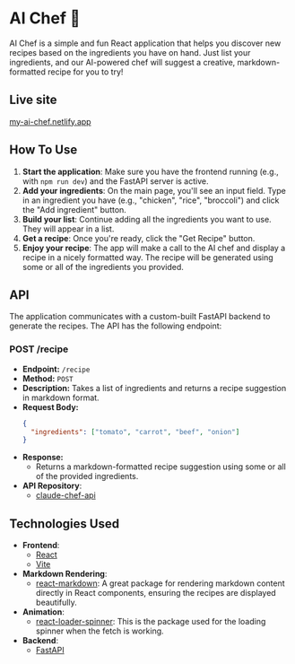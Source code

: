 # AI Chef 🍳

AI Chef is a simple and fun React application that helps you discover new recipes based on the ingredients you have on hand. Just list your ingredients, and our AI-powered chef will suggest a creative, markdown-formatted recipe for you to try!

## Live site

[my-ai-chef.netlify.app](https://my-ai-chef.netlify.app/)

## How To Use

1.  **Start the application**: Make sure you have the frontend running (e.g., with `npm run dev`) and the FastAPI server is active.
2.  **Add your ingredients**: On the main page, you'll see an input field. Type in an ingredient you have (e.g., "chicken", "rice", "broccoli") and click the "Add ingredient" button.
3.  **Build your list**: Continue adding all the ingredients you want to use. They will appear in a list.
4.  **Get a recipe**: Once you're ready, click the "Get Recipe" button.
5.  **Enjoy your recipe**: The app will make a call to the AI chef and display a recipe in a nicely formatted way. The recipe will be generated using some or all of the ingredients you provided.

## API

The application communicates with a custom-built FastAPI backend to generate the recipes. The API has the following endpoint:

### POST /recipe

- **Endpoint:** `/recipe`
- **Method:** `POST`
- **Description:** Takes a list of ingredients and returns a recipe suggestion in markdown format.
- **Request Body:**
  ```json
  {
    "ingredients": ["tomato", "carrot", "beef", "onion"]
  }
  ```
- **Response:**
  - Returns a markdown-formatted recipe suggestion using some or all of the provided ingredients.
- **API Repository**:
  - [claude-chef-api](https://github.com/dnewbie25/claude-chef-api/tree/master)

## Technologies Used

- **Frontend**:
  - [React](https://react.dev/)
  - [Vite](https://vitejs.dev/)
- **Markdown Rendering**:
  - [react-markdown](https://github.com/remarkjs/react-markdown): A great package for rendering markdown content directly in React components, ensuring the recipes are displayed beautifully.
- **Animation**:
  - [react-loader-spinner](https://github.com/mhnpd/react-loader-spinner): This is the package used for the loading spinner when the fetch is working.
- **Backend**:
  - [FastAPI](https://fastapi.tiangolo.com/)
